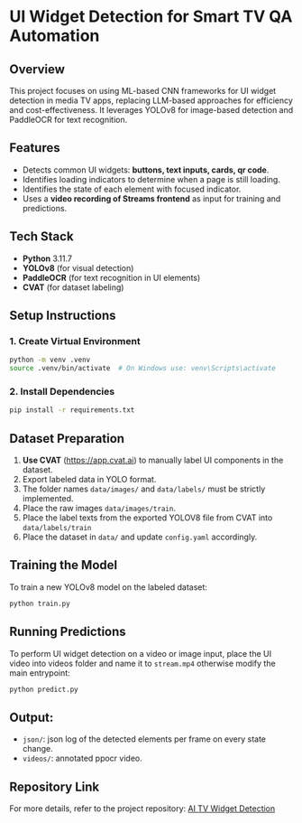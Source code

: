 # UI Widget Detection for Smart TV QA Automation

## Overview
This project focuses on using ML-based CNN frameworks for UI widget detection in media TV apps, replacing LLM-based approaches for efficiency and cost-effectiveness. It leverages YOLOv8 for image-based detection and PaddleOCR for text recognition.

## Features
- Detects common UI widgets: **buttons, text inputs, cards, qr code**.
- Identifies loading indicators to determine when a page is still loading.
- Identifies the state of each element with focused indicator.
- Uses a **video recording of Streams frontend** as input for training and predictions.

## Tech Stack
- **Python** 3.11.7
- **YOLOv8** (for visual detection)
- **PaddleOCR** (for text recognition in UI elements)
- **CVAT** (for dataset labeling)

## Setup Instructions
### 1. Create Virtual Environment
```bash
python -m venv .venv
source .venv/bin/activate  # On Windows use: venv\Scripts\activate
```

### 2. Install Dependencies
```bash
pip install -r requirements.txt
```

## Dataset Preparation
1. **Use CVAT** (https://app.cvat.ai) to manually label UI components in the dataset.
2. Export labeled data in YOLO format.
3. The folder names `data/images/` and `data/labels/` must be strictly implemented.
4. Place the raw images `data/images/train`.
5. Place the label texts from the exported YOLOV8 file from CVAT into `data/labels/train`
6. Place the dataset in `data/` and update `config.yaml` accordingly.

## Training the Model
To train a new YOLOv8 model on the labeled dataset:
```bash
python train.py
```

## Running Predictions
To perform UI widget detection on a video or image input, place the UI video into videos folder and name it to `stream.mp4` otherwise modify the main entrypoint:
```bash
python predict.py
```
## Output:
* `json/`: json log of the detected elements per frame on every state change.
* `videos/`: annotated ppocr video.

## Repository Link
For more details, refer to the project repository:
[AI TV Widget Detection](https://stash.ensemble.com/projects/ENSAI/repos/ai-tv-widget-detection/browse)

